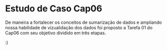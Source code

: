 # Estudo de Caso Cap06

De maneira a fortalecer os conceitos de sumarização de dados e ampliando nossa habilidade de vizualidação dos dados foi proposto a Tarefa 01 do Cap06 com seu objetivo dividido em três etapas.

:)
